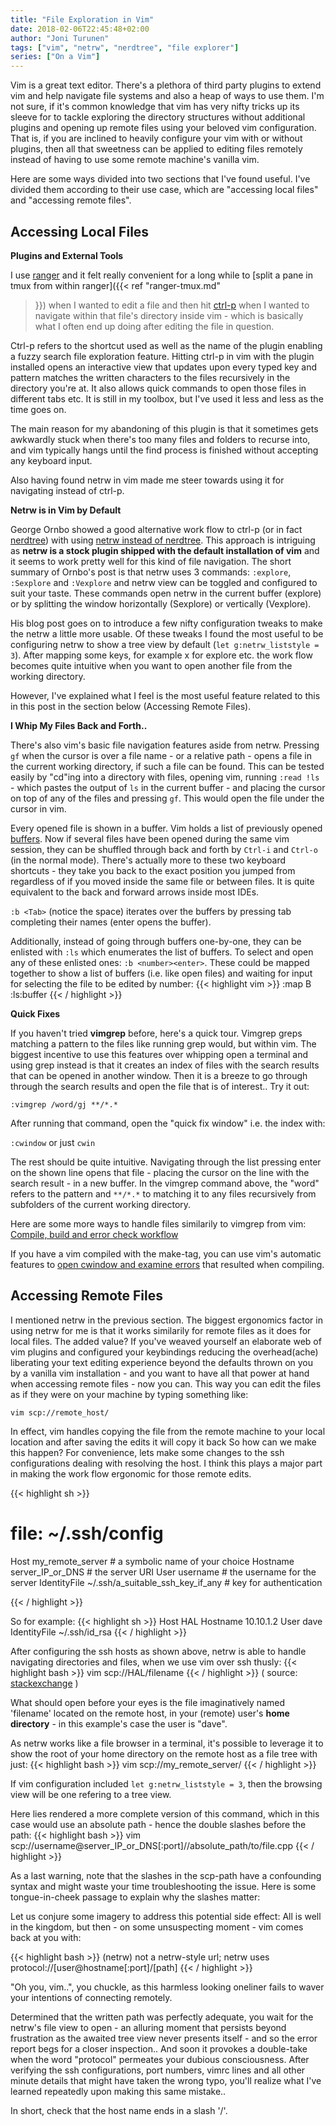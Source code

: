 ```yaml
---
title: "File Exploration in Vim"
date: 2018-02-06T22:45:48+02:00
author: "Joni Turunen"
tags: ["vim", "netrw", "nerdtree", "file explorer"]
series: ["On a Vim"]
---
```


Vim is a great text editor. There's a plethora of third party plugins to extend
vim and help navigate file systems and also a heap of ways to use them. I'm not
sure, if it's common knowledge that vim has very nifty tricks up its sleeve for
to tackle exploring the directory structures without additional plugins and
opening up remote files using your beloved vim configuration. That is, if you
are inclined to heavily configure your vim with or without plugins, then all
that sweetness can be applied to editing files remotely instead of having to use
some remote machine's vanilla vim.

Here are some ways divided into two sections that I've found useful. I've
divided them according to their use case, which are "accessing local files" and
"accessing remote files".

## Accessing Local Files

**Plugins and External Tools**

I use [ranger](https://ranger.github.io/) and it felt really convenient for a
long while to [split a pane in tmux from within ranger]({{< ref "ranger-tmux.md"
>}}) when I wanted to edit a file and then hit
[ctrl-p](https://kien.github.io/ctrlp.vim/) when I wanted to navigate within
that file's directory inside vim - which is basically what I often end up doing
after editing the file in question.

Ctrl-p refers to the shortcut used as well as the name of the plugin enabling a
fuzzy search file exploration feature.  Hitting ctrl-p in vim with the plugin
installed opens an interactive view that updates upon every typed key and
pattern matches the written characters to the files recursively in the directory
you're at. It also allows quick commands to open those files in different tabs
etc. It is still in my toolbox, but I've used it less and less as the time goes
on.

The main reason for my abandoning of this plugin is that it sometimes gets
awkwardly stuck when there's too many files and folders to recurse into, and vim typically hangs
until the find process is finished without accepting any keyboard input.

Also having found netrw in vim made me steer towards using it for navigating
instead of ctrl-p.

**Netrw is in Vim by Default**

George Ornbo showed a good alternative work flow to ctrl-p (or in fact
[nerdtree](https://github.com/scrooloose/nerdtree)) with using [netrw instead of
nerdtree](https://shapeshed.com/vim-netrw/#netrw-the-unloved-directory-browser).
This approach is intriguing as **netrw is a stock plugin shipped with the
default installation of vim** and it seems to work pretty well for this kind of
file navigation. The short summary of Ornbo's post is that netrw uses 3
commands: ``:explore``, ``:Sexplore`` and ``:Vexplore`` and netrw view can be
toggled and configured to suit your taste. These commands open netrw in the
current buffer (explore) or by splitting the window horizontally (Sexplore) or
vertically (Vexplore).

His blog post goes on to introduce a few nifty configuration tweaks to make the
netrw a little more usable. Of these tweaks I found the most useful to be
configuring netrw to show a tree view by default (``let g:netrw_liststyle =
3``).  After mapping some keys, for example <Leader>x for explore etc. the work
flow becomes quite intuitive when you want to open another file from the working
directory.

However, I've explained what I feel is the most useful feature related to this
in this post in the section below (Accessing Remote Files). 

**I Whip My Files Back and Forth..**

There's also vim's basic file navigation features aside from netrw. Pressing
``gf`` when the cursor is over a file name - or a relative path - opens a file
in the current working directory, if such a file can be found. This can be tested
easily by "cd"ing into a directory with files, opening vim, running ``:read
!ls`` - which pastes the output of ``ls`` in the current buffer - and placing
the cursor on top of any of the files and pressing ``gf``. This would open the
file under the cursor in vim.

Every opened file is shown in a buffer. Vim holds a list of previously opened
[buffers](https://romainl.github.io/the-patient-vimmer/2.html#_buffers). Now if
several files have been opened during the same vim session, they can be shuffled
through back and forth by ``Ctrl-i`` and ``Ctrl-o`` (in the normal mode).
There's actually more to these two keyboard shortcuts - they take you back to
the exact position you jumped from regardless of if you moved inside the same
file or between files. It is quite equivalent to the back and forward arrows inside
most IDEs.

``:b <Tab>`` (notice the space) iterates over the buffers by pressing tab
completing their names (enter opens the buffer). 

Additionally, instead of going through buffers one-by-one, they can be enlisted
with ``:ls`` which enumerates the list of buffers. To select and open any of these enlisted ones: ``:b <number><enter>``. These could be mapped together to show a list of buffers (i.e. like open files) and waiting for input for selecting the file to be edited by number:
{{< highlight vim >}}
:map <Leader>B :ls<CR>:buffer 
{{< / highlight >}}

**Quick Fixes**

If you haven't tried **vimgrep** before, here's a quick tour. Vimgrep greps
matching a pattern to the files like running grep would, but within vim. The
biggest incentive to use this features over whipping open a terminal and using
grep instead is that it creates an index of files with the search results that can be opened in another
window. Then it is a breeze to go through through the search results and open
the file that is of interest.. Try it out:

``:vimgrep /word/gj **/*.*``

After running that command, open the "quick fix window" i.e. the index with:

``:cwindow`` or just ``cwin``

The rest should be quite intuitive. Navigating through the list pressing enter
on the shown line opens that file - placing the cursor on the line with the
search result - in a new buffer. In the vimgrep command above, the "word" refers
to the pattern and ``**/*.*`` to matching it to any files recursively from
subfolders of the current working directory.

Here are some more ways to handle files similarily to vimgrep from vim: [Compile, build and error check workflow](https://web.archive.org/web/20170531234737/https://gist.github.com/ajh17/a8f5f194079818b99199)

If you have a vim compiled with the make-tag, you can use vim's automatic
features to [open cwindow and examine
errors](https://vim.fandom.com/wiki/Automatically_open_the_quickfix_window_on_:make)
that resulted when compiling.

## Accessing Remote Files

I mentioned netrw in the previous section. The biggest ergonomics factor in
using netrw for me is that it works similarily for remote files as it does for
local files. The added value? If you've weaved yourself an elaborate web of vim
plugins and configured your keybindings reducing the overhead(ache) liberating
your text editing experience beyond the defaults thrown on you by a vanilla vim
installation - and you want to have all that power at hand when accessing remote
files - now you can.  This way you can edit the files as if they were on your
machine by typing something like:

``vim scp://remote_host/``

In effect, vim handles copying the file from the remote machine to your local
location and after saving the edits it will copy it back 
So how can we make this happen? For convenience, lets make some changes to the
ssh configurations dealing with resolving the host. I think this plays a major part
in making the work flow ergonomic for those remote edits.

{{< highlight sh >}}
# file: ~/.ssh/config
Host my_remote_server       # a symbolic name of your choice
  Hostname server_IP_or_DNS # the server URI
  User username             # the username for the server
  IdentityFile ~/.ssh/a_suitable_ssh_key_if_any # key for authentication
 
{{< / highlight >}}

So for example:
{{< highlight sh >}}
Host HAL
  Hostname 10.10.1.2
  User dave
  IdentityFile ~/.ssh/id_rsa
{{< / highlight >}}

After configuring the ssh hosts as shown above, netrw is able to handle
navigating directories and files, when we use vim over ssh thusly:
{{< highlight bash >}}
vim scp://HAL/filename
{{< / highlight >}}
( source: [stackexchange](https://unix.stackexchange.com/questions/315844/editing-and-compiling-files-on-a-remote-server-with-vim) )

What should open before your eyes is the file imaginatively named 'filename'
located on the remote host, in your (remote) user's **home directory** - in this
example's case the user is "dave".

As netrw works like a file browser in a terminal, it's possible to leverage it
to show the root of your home directory on the remote host as a file tree with
just:
{{< highlight bash >}}
vim scp://my_remote_server/
{{< / highlight >}}

If vim configuration included ``let g:netrw_liststyle = 3``, then the browsing
view will be one refering to a tree view.

Here lies rendered a more complete version of this command, which in this case
would use an absolute path - hence the double slashes before the path:
{{< highlight bash >}}
vim scp://username@server_IP_or_DNS[:port]//absolute_path/to/file.cpp
{{< / highlight >}}

As a last warning, note that the slashes in the scp-path have a confounding
syntax and might waste your time troubleshooting the issue. Here is some
tongue-in-cheek passage to explain why the slashes matter:

Let us conjure some imagery to address this potential side effect: All is well
in the kingdom, but then - on some unsuspecting moment - vim comes back at you
with: 

{{< highlight bash >}}
(netrw) not a netrw-style url; netrw uses protocol://[user@hostname[:port]/[path]
{{< / highlight >}}

"Oh you, vim..", you chuckle, as this harmless looking oneliner fails to waver
your intentions of connecting remotely.

Determined that the written path was perfectly adequate, you wait for the
netrw's file view to open - an alluring moment that persists beyond frustration
as the awaited tree view never presents itself - and so the error report begs for a closer
inspection.. And soon it provokes a double-take when the word "protocol" permeates
your dubious consciousness. After verifying the ssh configurations, port
numbers, vimrc lines and all other minute details that might have taken the
wrong typo, you'll realize what I've learned repeatedly upon making this same
mistake..

In short, check that the host name ends in a slash '/'.

